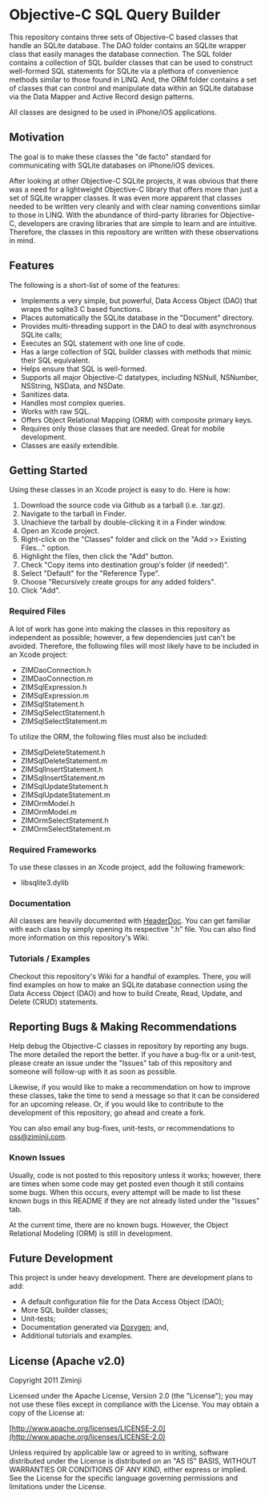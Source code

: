 # Objective-C SQL Query Builder

This repository contains three sets of Objective-C based classes that handle an SQLite database.  The DAO folder contains
an SQLite wrapper class that easily manages the database connection.  The SQL folder contains a collection of SQL builder
classes that can be used to construct well-formed SQL statements for SQLite via a plethora of convenience methods similar
to those found in LINQ.  And, the ORM folder contains a set of classes that can control and manipulate data within an SQLite database via the Data Mapper and Active Record design patterns.

All classes are designed to be used in iPhone/iOS applications.

## Motivation

The goal is to make these classes the "de facto" standard for communicating with SQLite databases on iPhone/iOS devices.

After looking at other Objective-C SQLite projects, it was obvious that there was a need for a lightweight Objective-C
library that offers more than just a set of SQLite wrapper classes.  It was even more apparent that classes needed to be
written very cleanly and with clear naming conventions similar to those in LINQ.  With the abundance of third-party
libraries for Objective-C, developers are craving libraries that are simple to learn and are intuitive.  Therefore, the
classes in this repository are written with these observations in mind.

## Features

The following is a short-list of some of the features:

* Implements a very simple, but powerful, Data Access Object (DAO) that wraps the sqlite3 C based functions.
* Places automatically the SQLite database in the "Document" directory.
* Provides multi-threading support in the DAO to deal with asynchronous SQLite calls;
* Executes an SQL statement with one line of code.
* Has a large collection of SQL builder classes with methods that mimic their SQL equivalent.
* Helps ensure that SQL is well-formed.
* Supports all major Objective-C datatypes, including NSNull, NSNumber, NSString, NSData, and NSDate.
* Sanitizes data.
* Handles most complex queries.
* Works with raw SQL.
* Offers Object Relational Mapping (ORM) with composite primary keys.
* Requires only those classes that are needed.  Great for mobile development.
* Classes are easily extendible.

## Getting Started

Using these classes in an Xcode project is easy to do.  Here is how:

1. Download the source code via Github as a tarball (i.e. .tar.gz).
2. Navigate to the tarball in Finder.
3. Unachieve the tarball by double-clicking it in a Finder window.
4. Open an Xcode project.
5. Right-click on the "Classes" folder and click on the "Add >> Existing Files..." option.
6. Highlight the files, then click the "Add" button.
7. Check "Copy items into destination group's folder (if needed)".
8. Select "Default" for the "Reference Type".
9. Choose "Recursively create groups for any added folders".
10. Click "Add".

### Required Files

A lot of work has gone into making the classes in this repository as independent as possible; however, a few
dependencies just can't be avoided.  Therefore, the following files will most likely have to be included in
an Xcode project:

* ZIMDaoConnection.h
* ZIMDaoConnection.m
* ZIMSqlExpression.h
* ZIMSqlExpression.m
* ZIMSqlStatement.h
* ZIMSqlSelectStatement.h
* ZIMSqlSelectStatement.m

To utilize the ORM, the following files must also be included:

* ZIMSqlDeleteStatement.h
* ZIMSqlDeleteStatement.m
* ZIMSqlInsertStatement.h
* ZIMSqlInsertStatement.m
* ZIMSqlUpdateStatement.h
* ZIMSqlUpdateStatement.m
* ZIMOrmModel.h
* ZIMOrmModel.m
* ZIMOrmSelectStatement.h
* ZIMOrmSelectStatement.m

### Required Frameworks

To use these classes in an Xcode project, add the following framework:

* libsqlite3.dylib

### Documentation

All classes are heavily documented with [HeaderDoc](http://developer.apple.com/library/mac/#documentation/DeveloperTools/Conceptual/HeaderDoc/intro/intro.html#//apple_ref/doc/uid/TP40001215-CH345-SW1).  You can get familiar with each class by simply opening its respective ".h" file.  You can also
find more information on this repository's Wiki.

### Tutorials / Examples

Checkout this repository's Wiki for a handful of examples.  There, you will find examples on how to make an SQLite
database connection using the Data Access Object (DAO) and how to build Create, Read, Update, and Delete (CRUD)
statements.

## Reporting Bugs & Making Recommendations

Help debug the Objective-C classes in repository by reporting any bugs.  The more detailed the report the better.  If
you have a bug-fix or a unit-test, please create an issue under the "Issues" tab of this repository and someone will
follow-up with it as soon as possible.

Likewise, if you would like to make a recommendation on how to improve these classes, take the time to send a message
so that it can be considered for an upcoming release.  Or, if you would like to contribute to the development of this
repository, go ahead and create a fork.

You can also email any bug-fixes, unit-tests, or recommendations to oss@ziminji.com.

### Known Issues

Usually, code is not posted to this repository unless it works; however, there are times when some code may get posted
even though it still contains some bugs.  When this occurs, every attempt will be made to list these known bugs in this
README if they are not already listed under the "Issues" tab.

At the current time, there are no known bugs.  However, the Object Relational Modeling (ORM) is still in development.

## Future Development

This project is under heavy development.  There are development plans to add:

* A default configuration file for the Data Access Object (DAO);
* More SQL builder classes;
* Unit-tests;
* Documentation generated via [Doxygen](http://www.stack.nl/~dimitri/doxygen/); and,
* Additional tutorials and examples.

## License (Apache v2.0)

Copyright 2011 Ziminji

Licensed under the Apache License, Version 2.0 (the "License"); you may not use these files except in compliance with the
License. You may obtain a copy of the License at:

[http://www.apache.org/licenses/LICENSE-2.0](http://www.apache.org/licenses/LICENSE-2.0)

Unless required by applicable law or agreed to in writing, software distributed under the License is distributed on an
"AS IS" BASIS, WITHOUT WARRANTIES OR CONDITIONS OF ANY KIND, either express or implied. See the License for the specific
language governing permissions and limitations under the License.
